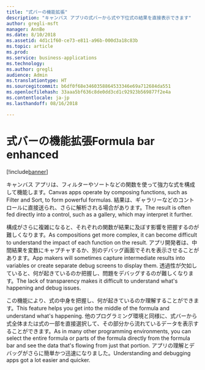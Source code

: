 ```yaml
---
title: "式バーの機能拡張"
description: "キャンバス アプリの式バーから式や下位式の結果を直接表示できます"
author: gregli-msft
manager: AnnBe
ms.date: 8/10/2018
ms.assetid: 4d1c1f60-ce73-e811-a96b-000d3a18c83b
ms.topic: article
ms.prod: 
ms.service: business-applications
ms.technology: 
ms.author: gregli
audience: Admin
ms.translationtype: HT
ms.sourcegitcommit: b6df0f68e3460358864533346e69a712684da551
ms.openlocfilehash: 33aaa5bf636c8de0dd3cd1c92923b569877f2e4a
ms.contentlocale: ja-jp
ms.lasthandoff: 08/16/2018

---
```

# <a name="formula-bar-enhanced"></a><span data-ttu-id="55ea8-103">式バーの機能拡張</span><span class="sxs-lookup"><span data-stu-id="55ea8-103">Formula bar enhanced</span></span>


[!include[banner](../../includes/banner.md)]

<span data-ttu-id="55ea8-104">キャンバス アプリは、フィルターやソートなどの関数を使って強力な式を構成して機能します。</span><span class="sxs-lookup"><span data-stu-id="55ea8-104">Canvas apps operate by composing functions, such as Filter and Sort, to form powerful formulas.</span></span> <span data-ttu-id="55ea8-105">結果は、ギャラリーなどのコントロールに直接送られ、さらに解析される場合があります。</span><span class="sxs-lookup"><span data-stu-id="55ea8-105">The result is often fed directly into a control, such as a gallery, which may interpret it further.</span></span>

<span data-ttu-id="55ea8-106">構成がさらに複雑になると、それぞれの関数が結果に及ぼす影響を把握するのが難しくなります。</span><span class="sxs-lookup"><span data-stu-id="55ea8-106">As compositions get more complex, it can become difficult to understand the impact of each function on the result.</span></span> <span data-ttu-id="55ea8-107">アプリ開発者は、中間結果を変数にキャプチャするか、別のデバッグ画面でそれを表示させることがあります。</span><span class="sxs-lookup"><span data-stu-id="55ea8-107">App makers will sometimes capture intermediate results into variables or create separate debug screens to display them.</span></span> <span data-ttu-id="55ea8-108">透過性が欠如していると、何が起きているのか把握し、問題をデバッグするのが難しくなります。</span><span class="sxs-lookup"><span data-stu-id="55ea8-108">The lack of transparency makes it difficult to understand what's happening and debug issues.</span></span>

<span data-ttu-id="55ea8-109">この機能により、式の中身を把握し、何が起きているのか理解することができます。</span><span class="sxs-lookup"><span data-stu-id="55ea8-109">This feature helps you get into the middle of the formula and understand what's happening.</span></span> <span data-ttu-id="55ea8-110">他のプログラミング環境と同様に、式バーから式全体または式の一部を直接選択して、その部分から流れているデータを表示することができます。</span><span class="sxs-lookup"><span data-stu-id="55ea8-110">As in many other programming environments, you can select the entire formula or parts of the formula directly from the formula bar and see the data that's flowing from just that portion.</span></span> <span data-ttu-id="55ea8-111">アプリの理解とデバッグがさらに簡単かつ迅速になりました。</span><span class="sxs-lookup"><span data-stu-id="55ea8-111">Understanding and debugging apps got a lot easier and quicker.</span></span>



